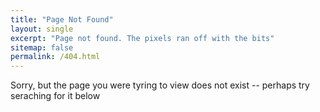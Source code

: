 ```yaml
---
title: "Page Not Found"
layout: single
excerpt: "Page not found. The pixels ran off with the bits"
sitemap: false
permalink: /404.html
---
```


Sorry, but the page you were tyring to view does not exist -- perhaps try seraching for it below

<script type="text/javascript">
  var GOOG_FIXURL_LANG = 'en';
  var GOOG_FIXURL_SITE = '{{ site.url }}'
</script>
<script type="text/javascript"
  src="//linkhelp.clients.google.com/tbproxy/lh/wm/fixurl.js">
</script>
